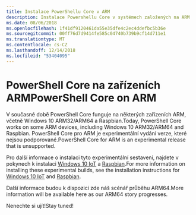 ```yaml
---
title: Instalace PowerShellu Core v ARM
description: Instalace Powershellu Core v systémech založených na ARM
ms.date: 08/06/2018
ms.openlocfilehash: 1f41df9120461da55e35dfe4c2ec4ddefbc5b36e
ms.sourcegitcommit: 00ff76d7d9414fe585c04740b739b9cf14d711e1
ms.translationtype: MT
ms.contentlocale: cs-CZ
ms.lasthandoff: 12/14/2018
ms.locfileid: "53404095"
---
```

# <a name="powershell-core-on-arm"></a><span data-ttu-id="90d9b-103">PowerShell Core na zařízeních ARM</span><span class="sxs-lookup"><span data-stu-id="90d9b-103">PowerShell Core on ARM</span></span>

<span data-ttu-id="90d9b-104">V současné době PowerShell Core funguje na některých zařízeních ARM, včetně Windows 10 ARM32/ARM64 a Raspbian.</span><span class="sxs-lookup"><span data-stu-id="90d9b-104">Today, PowerShell Core works on some ARM devices, including Windows 10 ARM32/ARM64 and Raspbian.</span></span>
<span data-ttu-id="90d9b-105">PowerShell Core pro ARM je experimentální vydání verze, které nejsou podporované.</span><span class="sxs-lookup"><span data-stu-id="90d9b-105">PowerShell Core for ARM is an experimental release that is unsupported.</span></span>

<span data-ttu-id="90d9b-106">Pro další informace o instalaci tyto experimentální sestavení, najdete v pokynech k instalaci [Windows 10 IoT](installing-powershell-core-on-windows.md#deploying-on-windows-iot) a [Raspbian](installing-powershell-core-on-linux.md#raspbian).</span><span class="sxs-lookup"><span data-stu-id="90d9b-106">For more information on installing these experimental builds, see the installation instructions for [Windows 10 IoT](installing-powershell-core-on-windows.md#deploying-on-windows-iot) and [Raspbian](installing-powershell-core-on-linux.md#raspbian).</span></span>

<span data-ttu-id="90d9b-107">Další informace budou k dispozici zde náš scénář průběhu ARM64.</span><span class="sxs-lookup"><span data-stu-id="90d9b-107">More information will be available here as our ARM64 story progresses.</span></span>

<span data-ttu-id="90d9b-108">Nenechte si ujít!</span><span class="sxs-lookup"><span data-stu-id="90d9b-108">Stay tuned!</span></span>
